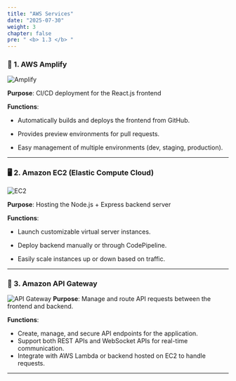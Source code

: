 ```yaml
---
title: "AWS Services"
date: "2025-07-30"
weight: 3
chapter: false
pre: " <b> 1.3 </b> "
---
```


### 🔧 1. AWS Amplify

![Amplify](/images/1.introduction/amplify.png)

**Purpose**: CI/CD deployment for the React.js frontend

**Functions**:

- Automatically builds and deploys the frontend from GitHub.

- Provides preview environments for pull requests.

- Easy management of multiple environments (dev, staging, production).

---

### 🖥 2. Amazon EC2 (Elastic Compute Cloud)

![EC2](/images/1.introduction/ec2.png)

**Purpose**: Hosting the Node.js + Express backend server

**Functions**:

- Launch customizable virtual server instances.

- Deploy backend manually or through CodePipeline.

- Easily scale instances up or down based on traffic.

---

### 🔄 3. Amazon API Gateway

![API Gateway](/images/1.introduction/amazon-API-Gateway.png)
**Purpose**: Manage and route API requests between the frontend and backend.

**Functions**:

- Create, manage, and secure API endpoints for the application.
- Support both REST APIs and WebSocket APIs for real-time communication.
- Integrate with AWS Lambda or backend hosted on EC2 to handle requests.

---

